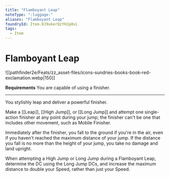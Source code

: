 ```yaml
---
title: "Flamboyant Leap"
noteType: ":luggage:"
aliases: "Flamboyant Leap"
foundryId: Item.0J9ukerQzYHJp0vL
tags:
  - Item
---
```


# Flamboyant Leap
![[pathfinder2e/Feats/zz_asset-files/icons-sundries-books-book-red-exclamation.webp|150]]

**Requirements** You are capable of using a finisher.

* * *

You stylishly leap and deliver a powerful finisher.

Make a [[Leap]], [[High Jump]], or [[Long Jump]] and attempt one single-action finisher at any point during your jump; the finisher can't be one that includes other movement, such as Mobile Finisher.

Immediately after the finisher, you fall to the ground if you're in the air, even if you haven't reached the maximum distance of your jump. If the distance you fall is no more than the height of your jump, you take no damage and land upright.

When attempting a High Jump or Long Jump during a Flamboyant Leap, determine the DC using the Long Jump DCs, and increase the maximum distance to double your Speed, rather than just your Speed.

